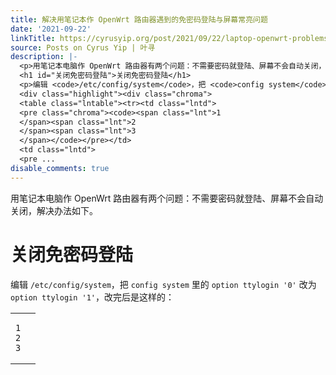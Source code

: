 ```yaml
---
title: 解决用笔记本作 OpenWrt 路由器遇到的免密码登陆与屏幕常亮问题
date: '2021-09-22'
linkTitle: https://cyrusyip.org/post/2021/09/22/laptop-openwrt-problems/
source: Posts on Cyrus Yip | 叶寻
description: |-
  <p>用笔记本电脑作 OpenWrt 路由器有两个问题：不需要密码就登陆、屏幕不会自动关闭，解决办法如下。</p>
  <h1 id="关闭免密码登陆">关闭免密码登陆</h1>
  <p>编辑 <code>/etc/config/system</code>，把 <code>config system</code> 里的 <code>option ttylogin '0'</code> 改为 <code>option ttylogin '1'</code>，改完后是这样的：</p>
  <div class="highlight"><div class="chroma">
  <table class="lntable"><tr><td class="lntd">
  <pre class="chroma"><code><span class="lnt">1
  </span><span class="lnt">2
  </span><span class="lnt">3
  </span></code></pre></td>
  <td class="lntd">
  <pre ...
disable_comments: true
---
```

<p>用笔记本电脑作 OpenWrt 路由器有两个问题：不需要密码就登陆、屏幕不会自动关闭，解决办法如下。</p>
<h1 id="关闭免密码登陆">关闭免密码登陆</h1>
<p>编辑 <code>/etc/config/system</code>，把 <code>config system</code> 里的 <code>option ttylogin '0'</code> 改为 <code>option ttylogin '1'</code>，改完后是这样的：</p>
<div class="highlight"><div class="chroma">
<table class="lntable"><tr><td class="lntd">
<pre class="chroma"><code><span class="lnt">1
</span><span class="lnt">2
</span><span class="lnt">3
</span></code></pre></td>
<td class="lntd">
<pre ...